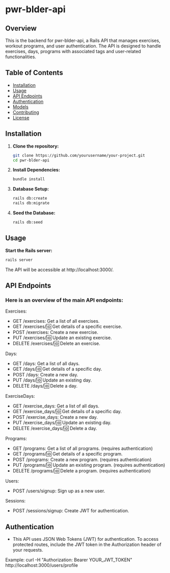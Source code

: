 # pwr-blder-api

## Overview

This is the backend for pwr-blder-api, a Rails API that manages exercises, workout programs, and user authentication. The API is designed to handle exercises, days, programs with associated tags and user-related functionalities.

## Table of Contents

- [Installation](#installation)
- [Usage](#usage)
- [API Endpoints](#api-endpoints)
- [Authentication](#authentication)
- [Models](#models)
- [Contributing](#contributing)
- [License](#license)

## Installation

1. **Clone the repository:**

    ```bash
    git clone https://github.com/yourusername/your-project.git
    cd pwr-blder-api
    ```

2. **Install Dependencies:**

    ```bash
    bundle install
    ```

3. **Database Setup:**

    ```bash
    rails db:create
    rails db:migrate
    ```

4. **Seed the Database:**

    ```bash
    rails db:seed
    ```

## Usage

**Start the Rails server:**

```bash
rails server
```

The API will be accessible at http://localhost:3000/.

## API Endpoints
### Here is an overview of the main API endpoints:

Exercises:

- GET /exercises: Get a list of all exercises.
- GET /exercises/:id: Get details of a specific exercise.
- POST /exercises: Create a new exercise.
- PUT /exercises/:id: Update an existing exercise.
- DELETE /exercises/:id: Delete an exercise.

Days:

- GET /days: Get a list of all days.
- GET /days/:id: Get details of a specific day.
- POST /days: Create a new day.
- PUT /days/:id: Update an existing day.
- DELETE /days/:id: Delete a day.

ExerciseDays:

- GET /exercise_days: Get a list of all days.
- GET /exercise_days/:id: Get details of a specific day.
- POST /exercise_days: Create a new day.
- PUT /exercise_days/:id: Update an existing day.
- DELETE /exercise_days/:id: Delete a day.

Programs:

- GET /programs: Get a list of all programs. (requires authentication)
- GET /programs/:id: Get details of a specific program.
- POST /programs: Create a new program. (requires authentication)
- PUT /programs/:id: Update an existing program. (requires authentication)
- DELETE /programs/:id: Delete a program. (requires authentication)

Users:

- POST /users/signup: Sign up as a new user.

Sessions:

- POST /sessions/signup: Create JWT for authentication.

## Authentication
- This API uses JSON Web Tokens (JWT) for authentication. To access protected routes, include the JWT token in the Authorization header of your requests.

Example:
curl -H "Authorization: Bearer YOUR_JWT_TOKEN" http://localhost:3000/users/profile



